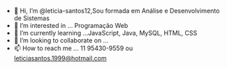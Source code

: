 - 👋 Hi, I’m @leticia-santos12,Sou formada em Análise e Desenvolvimento de Sistemas 
- 👀 I’m interested in ... Programação Web
- 🌱 I’m currently learning ...JavaScript, Java, MySQL, HTML, CSS
- 💞️ I’m looking to collaborate on  ... 
- 📫 How to reach me ... 11  95430-9559 ou leticiasantos.1999@hotmail.com

<!--
leticia-santos12/leticia-santos12 is a ✨ special ✨ repository because its `README.md` (this file) appears on your GitHub profile.
You can click the Preview link to take a look at your changes.
--->
